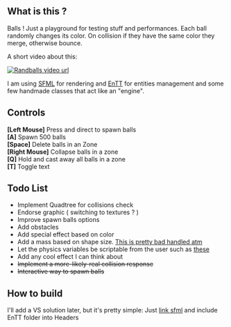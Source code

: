 
## What is this ?
Balls ! Just a playground for testing stuff and performances.
Each ball randomly changes its color. On collision if they have the same color they merge, otherwise bounce.

A short video about this:

[![Randballs video url](https://img.youtube.com/vi/VLj4ZbqZiNc/0.jpg)](https://www.youtube.com/watch?v=VLj4ZbqZiNc "Randballs video")

I am using [SFML](https://github.com/SFML/SFML) for rendering and [EnTT](https://github.com/skypjack/entt) for entities management and some few handmade classes that act like an "engine".

## Controls
**[Left Mouse]** Press and direct to spawn balls<br/> 
**[A]** Spawn 500 balls<br/>
**[Space]** Delete balls in an Zone<br/>
**[Right Mouse]** Collapse balls in a zone<br/>
**[Q]** Hold and cast away all balls in a zone<br/>
**[T]** Toggle text<br/>


## Todo List

* Implement Quadtree for collisions check
* Endorse graphic ( switching to textures ? )
* Improve spawn balls options
* Add obstacles
* Add special effect based on color
* Add a mass based on shape size. [This is pretty bad handled atm](https://github.com/gale93/randballs/blob/master/systems/collisionsystem.cpp#L52)
* Let the physics variables be scriptable from the user such as [these](https://github.com/gale93/randballs/blob/master/components/body.hpp#L18)
* Add any cool effect I can think about
* ~~Implement a more-likely-real collision response~~
* ~~Interactive way to spawn balls~~


## How to build

I'll add a VS solution later, but it's pretty simple: Just [link sfml](https://www.sfml-dev.org/tutorials/2.5/) and include EnTT folder into Headers



